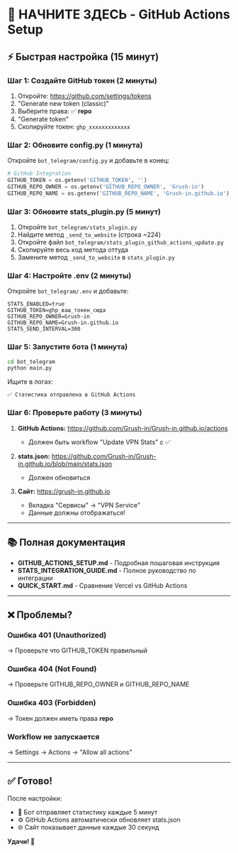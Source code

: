 # 🚀 НАЧНИТЕ ЗДЕСЬ - GitHub Actions Setup

## ⚡ Быстрая настройка (15 минут)

### Шаг 1: Создайте GitHub токен (2 минуты)

1. Откройте: https://github.com/settings/tokens
2. "Generate new token (classic)"
3. Выберите права: ✅ **repo**
4. "Generate token"
5. Скопируйте токен: `ghp_xxxxxxxxxxxxx`

### Шаг 2: Обновите config.py (1 минута)

Откройте `bot_telegram/config.py` и добавьте в конец:

```python
# GitHub Integration
GITHUB_TOKEN = os.getenv('GITHUB_TOKEN', '')
GITHUB_REPO_OWNER = os.getenv('GITHUB_REPO_OWNER', 'Grush-in')
GITHUB_REPO_NAME = os.getenv('GITHUB_REPO_NAME', 'Grush-in.github.io')
```

### Шаг 3: Обновите stats_plugin.py (5 минут)

1. Откройте `bot_telegram/stats_plugin.py`
2. Найдите метод `_send_to_website` (строка ~224)
3. Откройте файл `bot_telegram/stats_plugin_github_actions_update.py`
4. Скопируйте весь код метода оттуда
5. Замените метод `_send_to_website` в `stats_plugin.py`

### Шаг 4: Настройте .env (2 минуты)

Откройте `bot_telegram/.env` и добавьте:

```env
STATS_ENABLED=true
GITHUB_TOKEN=ghp_ваш_токен_сюда
GITHUB_REPO_OWNER=Grush-in
GITHUB_REPO_NAME=Grush-in.github.io
STATS_SEND_INTERVAL=300
```

### Шаг 5: Запустите бота (1 минута)

```bash
cd bot_telegram
python main.py
```

Ищите в логах:
```
✅ Статистика отправлена в GitHub Actions
```

### Шаг 6: Проверьте работу (3 минуты)

1. **GitHub Actions:** https://github.com/Grush-in/Grush-in.github.io/actions
   - Должен быть workflow "Update VPN Stats" с ✅

2. **stats.json:** https://github.com/Grush-in/Grush-in.github.io/blob/main/stats.json
   - Должен обновиться

3. **Сайт:** https://grush-in.github.io
   - Вкладка "Сервисы" → "VPN Service"
   - Данные должны отображаться!

---

## 📚 Полная документация

- **GITHUB_ACTIONS_SETUP.md** - Подробная пошаговая инструкция
- **STATS_INTEGRATION_GUIDE.md** - Полное руководство по интеграции
- **QUICK_START.md** - Сравнение Vercel vs GitHub Actions

---

## ❌ Проблемы?

### Ошибка 401 (Unauthorized)
→ Проверьте что GITHUB_TOKEN правильный

### Ошибка 404 (Not Found)
→ Проверьте GITHUB_REPO_OWNER и GITHUB_REPO_NAME

### Ошибка 403 (Forbidden)
→ Токен должен иметь права **repo**

### Workflow не запускается
→ Settings → Actions → "Allow all actions"

---

## ✅ Готово!

После настройки:
- 🤖 Бот отправляет статистику каждые 5 минут
- ⚙️ GitHub Actions автоматически обновляет stats.json
- 🌐 Сайт показывает данные каждые 30 секунд

**Удачи! 🚀**

